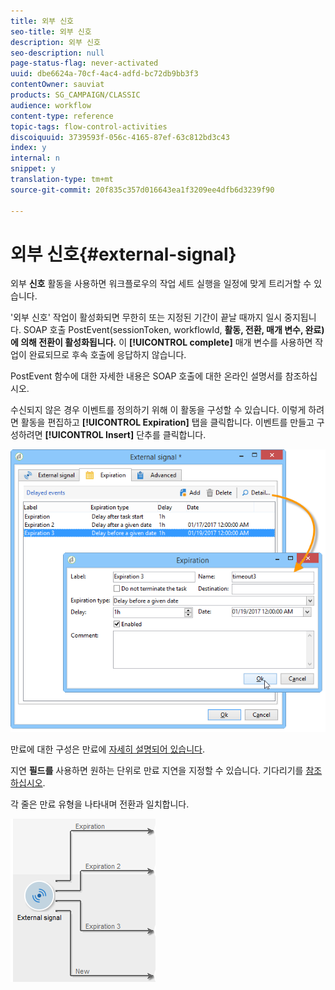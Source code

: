 ```yaml
---
title: 외부 신호
seo-title: 외부 신호
description: 외부 신호
seo-description: null
page-status-flag: never-activated
uuid: dbe6624a-70cf-4ac4-adfd-bc72db9bb3f3
contentOwner: sauviat
products: SG_CAMPAIGN/CLASSIC
audience: workflow
content-type: reference
topic-tags: flow-control-activities
discoiquuid: 3739593f-056c-4165-87ef-63c812bd3c43
index: y
internal: n
snippet: y
translation-type: tm+mt
source-git-commit: 20f835c357d016643ea1f3209ee4dfb6d3239f90

---
```



# 외부 신호{#external-signal}

외부 **신호** 활동을 사용하면 워크플로우의 작업 세트 실행을 일정에 맞게 트리거할 수 있습니다.

&#39;외부 신호&#39; 작업이 활성화되면 무한히 또는 지정된 기간이 끝날 때까지 일시 중지됩니다. SOAP 호출 PostEvent(sessionToken, workflowId, **활동, 전환, 매개 변수, 완료)에 의해 전환이 활성화됩니다.** 이 **[!UICONTROL complete]** 매개 변수를 사용하면 작업이 완료되므로 후속 호출에 응답하지 않습니다.

PostEvent 함수에 대한 자세한 내용은 SOAP 호출에 대한 온라인 설명서를 참조하십시오.

수신되지 않은 경우 이벤트를 정의하기 위해 이 활동을 구성할 수 있습니다. 이렇게 하려면 활동을 편집하고 **[!UICONTROL Expiration]** 탭을 클릭합니다. 이벤트를 만들고 구성하려면 **[!UICONTROL Insert]** 단추를 클릭합니다.

![](assets/edit_signal.png)

만료에 대한 구성은 만료에 [자세히 설명되어 있습니다](../../workflow/using/executing-a-workflow.md#expirations).

지연 **필드를** 사용하면 원하는 단위로 만료 지연을 지정할 수 있습니다. 기다리기를 [참조하십시오](../../workflow/using/wait.md).

각 줄은 만료 유형을 나타내며 전환과 일치합니다.

![](assets/external_sign_diag.png)

